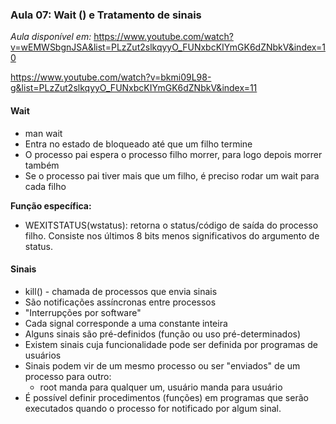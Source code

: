 ### Aula 07: Wait () e Tratamento de sinais

*Aula disponível em:* https://www.youtube.com/watch?v=wEMWSbgnJSA&list=PLzZut2slkqyyO_FUNxbcKIYmGK6dZNbkV&index=10

https://www.youtube.com/watch?v=bkmi09L98-g&list=PLzZut2slkqyyO_FUNxbcKIYmGK6dZNbkV&index=11

#### Wait
* man wait
* Entra no estado de bloqueado até que um filho termine
* O processo pai espera o processo filho morrer, para logo depois morrer também
* Se o processo pai tiver mais que um filho, é preciso rodar um wait para cada filho

**Função específica:**
* WEXITSTATUS(wstatus): retorna o status/código de saída do processo filho. Consiste nos últimos 8 bits menos significativos do argumento de status.

#### Sinais
* kill() - chamada de processos que envia sinais
* São notificações assíncronas entre processos
* "Interrupções por software"
* Cada signal corresponde a uma constante inteira
* Alguns sinais são pré-definidos (função ou uso pré-determinados)
* Existem sinais cuja funcionalidade pode ser definida por programas de usuários
* Sinais podem vir de um mesmo processo ou ser "enviados" de um processo para outro:
    * root manda para qualquer um, usuário manda para usuário
* É possível definir procedimentos (funções) em programas que serão executados quando o processo for notificado por algum sinal.
  
